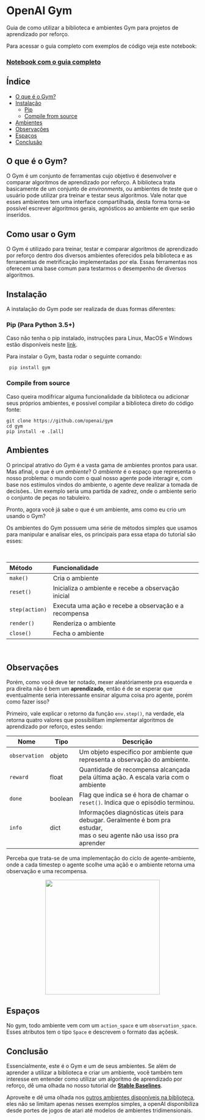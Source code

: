 # OpenAI Gym

Guia de como utilizar a biblioteca e ambientes Gym para projetos de aprendizado por reforço.

Para acessar o guia completo com exemplos de código veja este notebook:

### [Notebook com o guia completo](https://github.com/turing-usp/Aprendizado-por-Reforco/blob/Gym/Bibliotecas/Gym/Gym.ipynb)

## Índice

- [O que é o Gym?](#O-que-é-o-Gym?)
- [Instalação](#Instalação)
    - [Pip](#Pip-(Para-Python-3.5+))
    - [Compile from source](#Compile-from-source)
- [Ambientes](#Ambientes)
- [Observações](#Observações)
- [Espaços](#Espaços)
- [Conclusão](#Conclusão)

## O que é o Gym?

O Gym é um conjunto de ferramentas cujo objetivo é desenvolver e comparar algoritmos de aprendizado por reforço. A biblioteca trata basicamente de um conjunto de _environments_, ou ambientes de teste que o usuário pode utilizar pra treinar e testar seus algoritmos. Vale notar que esses ambientes tem uma interface compartilhada, desta forma torna-se possível escrever algoritmos gerais, agnósticos ao ambiente em que serão inseridos.

## Como usar o Gym

O Gym é utilizado para treinar, testar e comparar algoritmos de aprendizado por reforço dentro dos diversos ambientes oferecidos pela biblioteca e as ferramentas de metrificação implementadas por ela. Essas ferramentas nos oferecem uma base comum para testarmos o desempenho de diversos algoritmos.

## Instalação

A instalação do Gym pode ser realizada de duas formas diferentes:

### Pip (Para Python 3.5+)

Caso não tenha o pip instalado, instruções para Linux, MacOS e Windows estão disponíveis neste [link](https://pip.pypa.io/en/stable/installation/).

Para instalar o Gym, basta rodar o seguinte comando:

     pip install gym

### Compile from source

Caso queira modifricar alguma funcionalidade da biblioteca ou adicionar seus próprios ambientes, e possivel compilar a biblioteca direto do código fonte:

    git clone https://github.com/openai/gym
    cd gym
    pip install -e .[all]

## Ambientes

O principal atrativo do Gym é a vasta gama de ambientes prontos para usar. Mas afinal, o que é um *ambiente*? O *ambiente* é o espaço que representa o nosso problema: o mundo com o qual nosso agente pode interagir e, com base nos estímulos vindos do ambiente, o agente deve realizar a tomada de decisões.. Um exemplo seria uma partida de xadrez, onde o ambiente serio o conjunto de peças no tabuleiro.

Pronto, agora você já sabe o que é um ambiente, ams como eu crio um usando o Gym?

Os ambientes do Gym possuem uma série de métodos simples que usamos para manipular e analisar eles, os principais para essa etapa do tutorial são esses:
<center>
<br>

| Método               | Funcionalidade                                          |
| :------------------- |:------------------------------------------------------- |
| `make()` | Cria o ambiente |
| `reset()`              | Inicializa o ambiente e recebe a observação inicial     |
| `step(action)`         | Executa uma ação e recebe a observação e a recompensa   |
| `render()`             | Renderiza o ambiente                                    |
| `close()`              | Fecha o ambiente                                        |

<br>
</center>

## Observações

Porém, como você deve ter notado, mexer aleatóriamente pra esquerda e pra direita não é bem um **aprendizado**, então é de se esperar que eventualmente seria interessante ensinar alguma coisa pro agente, porém como fazer isso?

Primeiro, vale explicar o retorno da função `env.step()`, na verdade, ela retorna quatro valores que possibilitam implementar algoritmos de aprendizado por reforço, estes sendo:
<center>

|Nome|Tipo|Descrição|
|-|-|-|
|`observation`|objeto|Um objeto especifico por ambiente que representa a observação do ambiente.|
|`reward`|float|Quantidade de recompensa alcançada pela última ação. A escala varia com o ambiente|
|`done`|boolean|Flag que indica se é hora de chamar o `reset()`. Indica que o episódio terminou.|
|`info`|dict|Informações diagnósticas úteis para debugar. Geralmente é bom pra estudar,<br> mas o seu agente não usa isso pra aprender|

</center>

Perceba que trata-se de uma implementação do ciclo de agente-ambiente, onde a cada timestep o agente scolhe uma açãõ e o ambiente retorna uma observação e uma recompensa.

<center><img src="https://gym.openai.com/assets/docs/aeloop-138c89d44114492fd02822303e6b4b07213010bb14ca5856d2d49d6b62d88e53.svg" width="300"/></center>

## Espaços

No gym, todo ambiente vem com um `action_space` e um `observation_space`. Esses atributos tem o tipo `Space` e descrevem o formato das açõesk.

## Conclusão

Essencialmente, este é o Gym e um de seus ambientes. Se além de aprender a utilizar a biblioteca e criar um ambiente, você também tem interesse em entender como utilizar um algoritmo de aprendizado por reforço, dê uma olhada no nosso tutorial de **[Stable Baselines]([https://github.com/DLR-RM/stable-baselines3](https://github.com/turing-usp/Aprendizado-por-Reforco/tree/main/Bibliotecas/Stable%20Baselines))**. 

Aproveite e dê uma olhada nos [outros ambientes disponíveis na biblioteca]([https://gym.openai.com/envs/#classic_control]), eles não se limitam apenas nesses exemplos simples, a openAI disponibiliza desde portes de jogos de atari até modelos de ambientes tridimensionais.
